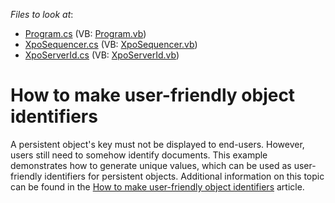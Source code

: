 <!-- default file list -->
*Files to look at*:

* [Program.cs](./CS/Program.cs) (VB: [Program.vb](./VB/Program.vb))
* [XpoSequencer.cs](./CS/XpoSequencer.cs) (VB: [XpoSequencer.vb](./VB/XpoSequencer.vb))
* [XpoServerId.cs](./CS/XpoServerId.cs) (VB: [XpoServerId.vb](./VB/XpoServerId.vb))
<!-- default file list end -->
# How to make user-friendly object identifiers


<p>A persistent object's key must not be displayed to end-users. However, users still need to somehow identify documents. This example demonstrates how to generate unique values, which can be used as user-friendly identifiers for persistent objects. Additional information on this topic can be found in the <a href="https://www.devexpress.com/Support/Center/p/A2213">How to make user-friendly object identifiers</a> article.</p>

<br/>


